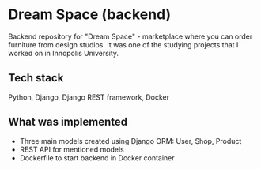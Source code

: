 # Dream Space (backend)
Backend repository for "Dream Space" - marketplace where you can order furniture from design studios. It was  one of the studying projects that I worked on in Innopolis University.

## Tech stack
Python, Django, Django REST framework, Docker

## What was implemented

 - Three main models created using Django ORM: User, Shop, Product
 - REST API for mentioned models
 - Dockerfile to start backend in Docker container
